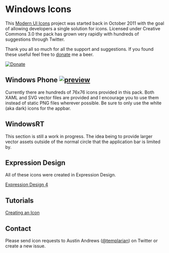 # Windows Icons

This [Modern UI Icons](http://modernuiicons.com/) project was started back in October 2011 with the goal of allowing developers a single solution for icons. Licensed under Creative Commons 3.0 the pack has grown very rapidly with hundreds of suggestions through Twitter.

Thank you all so much for all the support and suggestions. If you found these useful feel free to [donate](https://www.paypal.com/cgi-bin/webscr?cmd=_donations&business=JAJEKK28BB6EQ&lc=US&item_name=Templarian&item_number=git%2dwindows%2dicons&currency_code=USD&bn=PP%2dDonationsBF%3abtn_donate_SM%2egif%3aNonHosted) me a beer.

[![Donate](https://www.paypalobjects.com/en_US/i/btn/btn_donate_SM.gif)](https://www.paypal.com/cgi-bin/webscr?cmd=_donations&business=JAJEKK28BB6EQ&lc=US&item_name=Templarian&item_number=git%2dwindows%2dicons&currency_code=USD&bn=PP%2dDonationsBF%3abtn_donate_SM%2egif%3aNonHosted)

## Windows Phone [![preview](http://img33.imageshack.us/img33/5805/maghh.png)](http://modernuiicons.com/)

Currently there are hundreds of 76x76 icons provided in this pack. Both XAML and SVG vector files are provided and I encourage you to use them instead of static PNG files wherever possible. Be sure to only use the white (aka dark) icons for the appbar.

## WindowsRT

This section is still a work in progress. The idea being to provide larger vector assets outside of the normal circle that the application bar is limited by.

## Expression Design

All of these icons were created in Expression Design.

[Expression Design 4](http://www.microsoft.com/en-us/download/details.aspx?id=36180)

## Tutorials

[Creating an Icon](http://modernuiicons.com/tutorial)

## Contact

Please send icon requests to Austin Andrews ([@templarian](http://twitter.com/templarian)) on Twitter or create a new issue.
